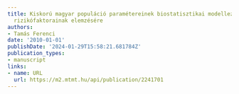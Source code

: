 ```yaml
---
title: Kiskorú magyar populáció paramétereinek biostatisztikai modellezése az obesitas
  rizikófaktorainak elemzésére
authors:
- Tamás Ferenci
date: '2010-01-01'
publishDate: '2024-01-29T15:58:21.681784Z'
publication_types:
- manuscript
links:
- name: URL
  url: https://m2.mtmt.hu/api/publication/2241701
---
```

